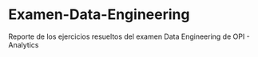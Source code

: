 # Examen-Data-Engineering
Reporte de los ejercicios resueltos del examen Data Engineering de OPI - Analytics
